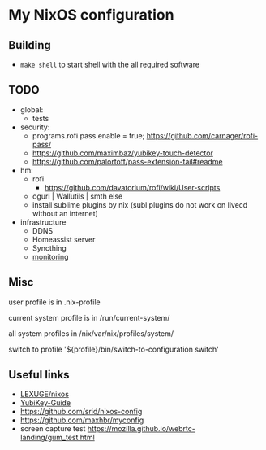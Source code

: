 # My NixOS configuration

## Building

 - `make shell` to start shell with the all required software

## TODO

  - global:
    - tests
  - security:
    - programs.rofi.pass.enable = true; https://github.com/carnager/rofi-pass/
    - https://github.com/maximbaz/yubikey-touch-detector
    - https://github.com/palortoff/pass-extension-tail#readme
  - hm:
    - rofi
      - https://github.com/davatorium/rofi/wiki/User-scripts
    - oguri | Wallutils | smth else
    - install sublime plugins by nix (subl plugins do not work on livecd without an internet)
  - infrastructure
    - DDNS
    - Homeassist server
    - Syncthing
    - [monitoring](https://github.com/hacklschorsch/nixos-cluster-monitoring-sandbox)

## Misc

user profile is in .nix-profile

current system profile is in /run/current-system/

all system profiles in /nix/var/nix/profiles/system/

switch to profile '${profile}/bin/switch-to-configuration switch'

## Useful links

  - [LEXUGE/nixos](https://github.com/LEXUGE/nixos)
  - [YubiKey-Guide](https://github.com/drduh/YubiKey-Guide)
  - https://github.com/srid/nixos-config
  - https://github.com/maxhbr/myconfig
  - screen capture test https://mozilla.github.io/webrtc-landing/gum_test.html
